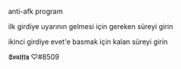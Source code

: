 anti-afk program

ilk girdiye uyarının gelmesi için gereken süreyi girin


ikinci girdiye evet'e basmak için kalan süreyi girin

𝕾𝖔𝖚𝖑𝖋𝖑𝖞 ♡#8509

